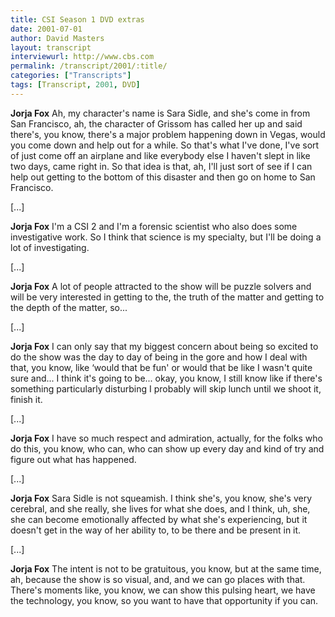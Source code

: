 ```yaml
---
title: CSI Season 1 DVD extras
date: 2001-07-01
author: David Masters
layout: transcript
interviewurl: http://www.cbs.com
permalink: /transcript/2001/:title/
categories: ["Transcripts"]
tags: [Transcript, 2001, DVD]
---
```


**Jorja Fox** Ah, my character's name is Sara Sidle, and she's come in from San Francisco, ah, the character of Grissom has called her up and said there's, you know, there's a major problem happening down in Vegas, would you come down and help out for a while. So that's what I've done, I've sort of just come off an airplane and like everybody else I haven't slept in like two days, came right in. So that idea is that, ah, I'll just sort of see if I can help out getting to the bottom of this disaster and then go on home to San Francisco.

[...]

**Jorja Fox** I'm a CSI 2 and I'm a forensic scientist who also does some investigative work. So I think that science is my specialty, but I'll be doing a lot of investigating.

[...]

**Jorja Fox** A lot of people attracted to the show will be puzzle solvers and will be very interested in getting to the, the truth of the matter and getting to the depth of the matter, so...

[...]

**Jorja Fox** I can only say that my biggest concern about being so excited to do the show was the day to day of being in the gore and how I deal with that, you know, like &#8216;would that be fun' or would that be like I wasn't quite sure and... I think it's going to be... okay, you know, I still know like if there's something particularly disturbing I probably will skip lunch until we shoot it, finish it.

[...]

**Jorja Fox** I have so much respect and admiration, actually, for the folks who do this, you know, who can, who can show up every day and kind of try and figure out what has happened.

[...]

**Jorja Fox** Sara Sidle is not squeamish. I think she's, you know, she's very cerebral, and she really, she lives for what she does, and I think, uh, she, she can become emotionally affected by what she's experiencing, but it doesn't get in the way of her ability to, to be there and be present in it.

[...]

**Jorja Fox** The intent is not to be gratuitous, you know, but at the same time, ah, because the show is so visual, and, and we can go places with that. There's moments like, you know, we can show this pulsing heart, we have the technology, you know, so you want to have that opportunity if you can.  